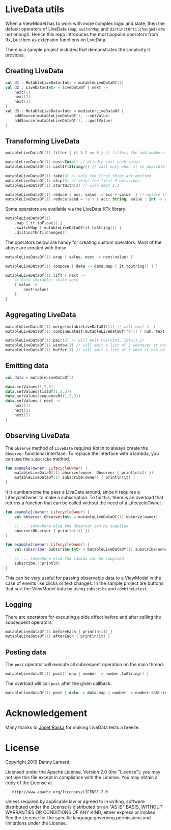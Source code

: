 # LiveData utils
When a ViewModel has to work with more complex logic and state, then the default operators  of LiveData (`map`, `switchMap` and `distinctUntilchanged`) are not enough. Hence this repo introduces the most popular operators from Rx, but then as extension functions on LiveData.

There is a sample project included that demonstrates the simplicity it provides.

## Creating LiveData

``` kotlin
val d1 : MutableLiveData<Int> = mutableLiveDataOf(1)
val d2 : LiveData<Int> = liveDataOf { next ->
    next(1)
    next(2)
    next(3)
}
val d3 : MutableLiveData<Int> = mediatorLiveDataOf {
    addSource(mutableLiveDataOf(), ::setValue)
    addSource(mutableLiveDataOf(), ::postValue)
}

```

## Transforming LiveData
``` kotlin
mutableLiveDataOf(1).filter { it % 2 == 0 } // filters the odd numbers

mutableLiveDataOf(1).cast<Int>() // blindly cast each value
mutableLiveDataOf(1).castIf<String>() // cast only when it is possible

mutableLiveDataOf(1).take(3) // only the first three are emitted
mutableLiveDataOf(1).skip(3) // skips the first 3 emissions
mutableLiveDataOf(1).startWith(2) // will emit 2,1

mutableLiveDataOf(1).reduce { acc, value -> acc + value  } // mutate the previous resulte with the current emission
mutableLiveDataOf(1).reduce(seed = "a") { acc: String, value : Int -> acc + value.toString()  } // emits "a1'
```
Some operators are available via the LiveData KTx library:
``` kotlin
mutableLiveDataOf(1)
    .map { it.toFloat() }
    .switchMap { mutableLiveDataOf(it.toString()) }
    .distinctUntilChanged()
```
The operators below are handy for creating custom operators. Most of the above are created with these.

``` kotlin
mutableLiveDataOf(1).wrap { value, next -> next(value) }

mutableLiveDataOf(1).compose { data -> data.map { it.toString() } } 

mutableLiveDataOf(1).lift { next ->
    // hold (mutable) state here
    { value ->
        next(value)
    }
}
```

## Aggregating LiveData
``` kotlin
mutableLiveDataOf(1).merge(mutableLiveDataOf(1)) // will emit 1, 1
mutableLiveDataOf(1).combineLatest(mutableLiveDataOf("a")) { num, text -> num.toString() + text } // will emit "1a"

mutableLiveDataOf(1).pair(2) // will emit Pair<Int, Int>(1,2)
mutableLiveDataOf(1).window(3) // will emit a list of 3 whenever it has 3 elements.
mutableLiveDataOf(1).buffer(3) // will emit a list of 3 when it has collected 3 elements. 
``` 

## Emitting data

``` kotlin
val data = mutableLiveDataOf()

data.setValues(1,2,3)
data.setValues(listOf(1,2,3))
data.setValues(sequenceOf(1,2,3))
data.setValues { next ->
    next(1)
    next(2)
    next(3)
}
```

## Observing LiveData
The `observe` method of `LiveData` requires Kotlin to always create the `Observer` functional interface. To replace the interface with a lambda, you can use the `subscribe` method.

``` kotlin
fun example(owner: LifecycleOwner) {
    mutableLiveDataOf(1).observe(owner, Observer { println(it) })
    mutableLiveDataOf(1).subscribe(owner) { println(it) }
}
``` 

It is cumbersome the pass a LiveData around, since it requires a LifecycleOwner to make a subscription. To fix this, there is an overload that returns a function that can be called without the need of a LifecycleOwner.

``` kotlin
fun example1(owner: LifecycleOwner) {
    val observe: Observe<Int> = mutableLiveDataOf(1).observe(owner)

    // ... somewhere else the Observer can be supplied    
    observe(Observer { println(it) })
}

fun example2(owner: LifecycleOwner) {
    val subscribe: Subscribe<Int> = mutableLiveDataOf(1).subscribe(owner)

    // ... somewhere else the lambda can be supplied
    subscribe(::println)
}
```

This can be very useful for passing observable data to a ViewModel in the case of events like clicks or text changes. In the sample project are buttons that sort the ViewModel data by using `subscribe` and `combineLatest`.

## Logging
There are operators for executing a side effect before and after calling the subsequent operators.

``` kotlin
mutableLivedataOf(1).beforeEach { println(it) } 
mutableLivedataOf(1).afterEach { println(it) } 
```

## Posting data
The `post` operator will execute all subsequent operation on the main thread.

``` kotlin
mutableLivedataOf(1).post().map { number -> number.toString() }
```

The overload will call `post` after the given callback.

``` kotlin
mutableLivedataOf(1).post { data -> data.map { number -> number.toString() } }
```

# Acknowledgement
Many thanks to [Josef Raska](https://github.com/jraska/livedata-testing) for making LiveData tests a breeze.

# License
   Copyright 2019 Danny Lamarti

   Licensed under the Apache License, Version 2.0 (the "License");
   you may not use this file except in compliance with the License.
   You may obtain a copy of the License at

       http://www.apache.org/licenses/LICENSE-2.0

   Unless required by applicable law or agreed to in writing, software
   distributed under the License is distributed on an "AS IS" BASIS,
   WITHOUT WARRANTIES OR CONDITIONS OF ANY KIND, either express or implied.
   See the License for the specific language governing permissions and
   limitations under the License.
